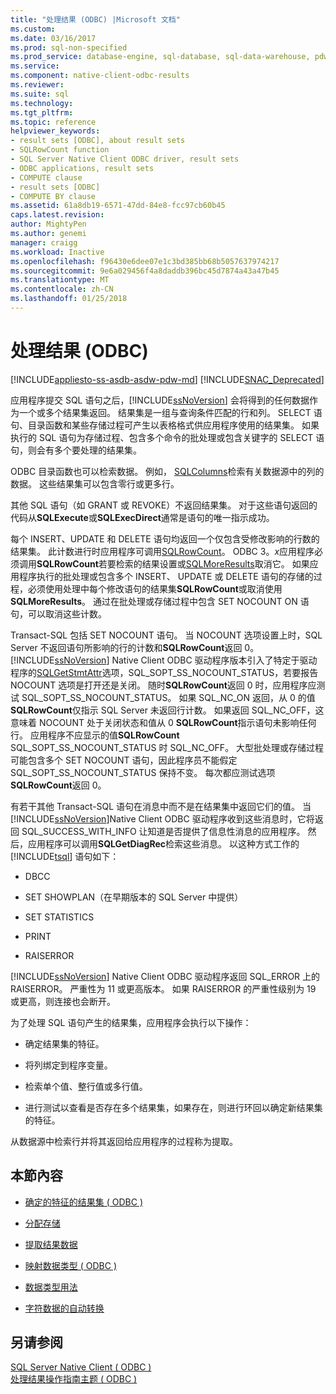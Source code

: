 ```yaml
---
title: "处理结果 (ODBC) |Microsoft 文档"
ms.custom: 
ms.date: 03/16/2017
ms.prod: sql-non-specified
ms.prod_service: database-engine, sql-database, sql-data-warehouse, pdw
ms.service: 
ms.component: native-client-odbc-results
ms.reviewer: 
ms.suite: sql
ms.technology: 
ms.tgt_pltfrm: 
ms.topic: reference
helpviewer_keywords:
- result sets [ODBC], about result sets
- SQLRowCount function
- SQL Server Native Client ODBC driver, result sets
- ODBC applications, result sets
- COMPUTE clause
- result sets [ODBC]
- COMPUTE BY clause
ms.assetid: 61a8db19-6571-47dd-84e8-fcc97cb60b45
caps.latest.revision: 
author: MightyPen
ms.author: genemi
manager: craigg
ms.workload: Inactive
ms.openlocfilehash: f96430e6dee07e1c3bd385bb68b5057637974217
ms.sourcegitcommit: 9e6a029456f4a8daddb396bc45d7874a43a47b45
ms.translationtype: MT
ms.contentlocale: zh-CN
ms.lasthandoff: 01/25/2018
---
```

# <a name="processing-results-odbc"></a>处理结果 (ODBC)
[!INCLUDE[appliesto-ss-asdb-asdw-pdw-md](../../includes/appliesto-ss-asdb-asdw-pdw-md.md)]
[!INCLUDE[SNAC_Deprecated](../../includes/snac-deprecated.md)]

  应用程序提交 SQL 语句之后，[!INCLUDE[ssNoVersion](../../includes/ssnoversion-md.md)] 会将得到的任何数据作为一个或多个结果集返回。 结果集是一组与查询条件匹配的行和列。 SELECT 语句、目录函数和某些存储过程可产生以表格格式供应用程序使用的结果集。 如果执行的 SQL 语句为存储过程、包含多个命令的批处理或包含关键字的 SELECT 语句，则会有多个要处理的结果集。  
  
 ODBC 目录函数也可以检索数据。 例如， [SQLColumns](../../relational-databases/native-client-odbc-api/sqlcolumns.md)检索有关数据源中的列的数据。 这些结果集可以包含零行或更多行。  
  
 其他 SQL 语句（如 GRANT 或 REVOKE）不返回结果集。 对于这些语句返回的代码从**SQLExecute**或**SQLExecDirect**通常是语句的唯一指示成功。  
  
 每个 INSERT、UPDATE 和 DELETE 语句均返回一个仅包含受修改影响的行数的结果集。 此计数进行时应用程序可调用[SQLRowCount](../../relational-databases/native-client-odbc-api/sqlrowcount.md)。 ODBC 3。*x*应用程序必须调用**SQLRowCount**若要检索的结果设置或[SQLMoreResults](../../relational-databases/native-client-odbc-api/sqlmoreresults.md)取消它。 如果应用程序执行的批处理或包含多个 INSERT、 UPDATE 或 DELETE 语句的存储的过程，必须使用处理中每个修改语句的结果集**SQLRowCount**或取消使用**SQLMoreResults**。 通过在批处理或存储过程中包含 SET NOCOUNT ON 语句，可以取消这些计数。  
  
 Transact-SQL 包括 SET NOCOUNT 语句。 当 NOCOUNT 选项设置上时，SQL Server 不返回语句所影响的行的计数和**SQLRowCount**返回 0。 [!INCLUDE[ssNoVersion](../../includes/ssnoversion-md.md)] Native Client ODBC 驱动程序版本引入了特定于驱动程序的[SQLGetStmtAttr](../../relational-databases/native-client-odbc-api/sqlgetstmtattr.md)选项，SQL_SOPT_SS_NOCOUNT_STATUS，若要报告 NOCOUNT 选项是打开还是关闭。 随时**SQLRowCount**返回 0 时，应用程序应测试 SQL_SOPT_SS_NOCOUNT_STATUS。 如果 SQL_NC_ON 返回，从 0 的值**SQLRowCount**仅指示 SQL Server 未返回行计数。 如果返回 SQL_NC_OFF，这意味着 NOCOUNT 处于关闭状态和值从 0 **SQLRowCount**指示语句未影响任何行。 应用程序不应显示的值**SQLRowCount** SQL_SOPT_SS_NOCOUNT_STATUS 时 SQL_NC_OFF。 大型批处理或存储过程可能包含多个 SET NOCOUNT 语句，因此程序员不能假定 SQL_SOPT_SS_NOCOUNT_STATUS 保持不变。 每次都应测试选项**SQLRowCount**返回 0。  
  
 有若干其他 Transact-SQL 语句在消息中而不是在结果集中返回它们的值。 当[!INCLUDE[ssNoVersion](../../includes/ssnoversion-md.md)]Native Client ODBC 驱动程序收到这些消息时，它将返回 SQL_SUCCESS_WITH_INFO 让知道是否提供了信息性消息的应用程序。 然后，应用程序可以调用**SQLGetDiagRec**检索这些消息。 以这种方式工作的 [!INCLUDE[tsql](../../includes/tsql-md.md)] 语句如下：  
  
-   DBCC  
  
-   SET SHOWPLAN（在早期版本的 SQL Server 中提供）  
  
-   SET STATISTICS  
  
-   PRINT  
  
-   RAISERROR  
  
 [!INCLUDE[ssNoVersion](../../includes/ssnoversion-md.md)] Native Client ODBC 驱动程序返回 SQL_ERROR 上的 RAISERROR。 严重性为 11 或更高版本。 如果 RAISERROR 的严重性级别为 19 或更高，则连接也会断开。  
  
 为了处理 SQL 语句产生的结果集，应用程序会执行以下操作：  
  
-   确定结果集的特征。  
  
-   将列绑定到程序变量。  
  
-   检索单个值、整行值或多行值。  
  
-   进行测试以查看是否存在多个结果集，如果存在，则进行环回以确定新结果集的特征。  
  
 从数据源中检索行并将其返回给应用程序的过程称为提取。  
  
## <a name="in-this-section"></a>本節內容  
  
-   [确定的特征的结果集 &#40; ODBC &#41;](../../relational-databases/native-client-odbc-results/determining-the-characteristics-of-a-result-set-odbc.md)  
  
-   [分配存储](../../relational-databases/native-client-odbc-results/assigning-storage.md)  
  
-   [提取结果数据](../../relational-databases/native-client-odbc-results/fetching-result-data.md)  
  
-   [映射数据类型 &#40; ODBC &#41;](../../relational-databases/native-client-odbc-results/mapping-data-types-odbc.md)  
  
-   [数据类型用法](../../relational-databases/native-client-odbc-results/data-type-usage.md)  
  
-   [字符数据的自动转换](../../relational-databases/native-client-odbc-results/autotranslation-of-character-data.md)  
  
## <a name="see-also"></a>另请参阅  
 [SQL Server Native Client &#40; ODBC &#41;](../../relational-databases/native-client/odbc/sql-server-native-client-odbc.md)   
 [处理结果操作指南主题 &#40; ODBC &#41;](http://msdn.microsoft.com/library/772d9064-c91d-4cac-8b60-fcc16bf76e10)  
  
  
